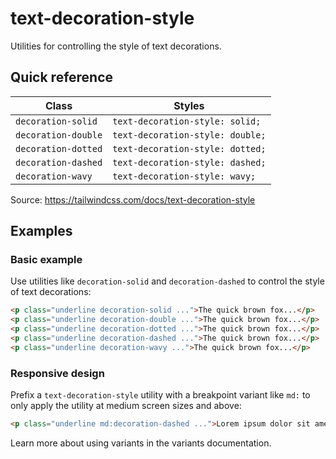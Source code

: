 # text-decoration-style

Utilities for controlling the style of text decorations.

## Quick reference

| Class                 | Styles                             |
|-----------------------|------------------------------------|
| `decoration-solid`    | `text-decoration-style: solid;`    |
| `decoration-double`   | `text-decoration-style: double;`   |
| `decoration-dotted`   | `text-decoration-style: dotted;`   |
| `decoration-dashed`   | `text-decoration-style: dashed;`   |
| `decoration-wavy`     | `text-decoration-style: wavy;`     |

Source: https://tailwindcss.com/docs/text-decoration-style

## Examples

### Basic example

Use utilities like `decoration-solid` and `decoration-dashed` to control the style of text decorations:

```html
<p class="underline decoration-solid ...">The quick brown fox...</p>
<p class="underline decoration-double ...">The quick brown fox...</p>
<p class="underline decoration-dotted ...">The quick brown fox...</p>
<p class="underline decoration-dashed ...">The quick brown fox...</p>
<p class="underline decoration-wavy ...">The quick brown fox...</p>
```

### Responsive design

Prefix a `text-decoration-style` utility with a breakpoint variant like `md:` to only apply the utility at medium screen sizes and above:

```html
<p class="underline md:decoration-dashed ...">Lorem ipsum dolor sit amet...</p>
```

Learn more about using variants in the variants documentation.
